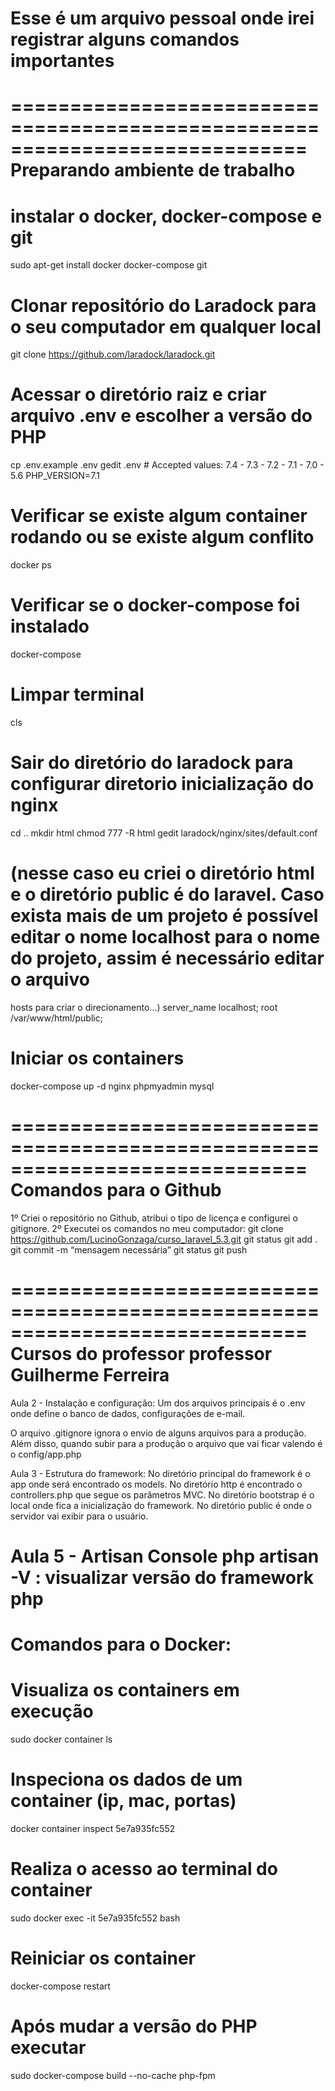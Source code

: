 # ###########################################################################
# Esse é um arquivo pessoal onde irei registrar alguns comandos importantes #
# ###########################################################################

=============================================================================
Preparando ambiente de trabalho
=============================================================================

# instalar o docker, docker-compose e git
sudo apt-get install docker docker-compose git

# Clonar repositório do Laradock para o seu computador em qualquer local
git clone https://github.com/laradock/laradock.git

# Acessar o diretório raiz e criar arquivo .env e escolher a versão do PHP
cp .env.example .env 
gedit .env
	# Accepted values: 7.4 - 7.3 - 7.2 - 7.1 - 7.0 - 5.6
	PHP_VERSION=7.1 

# Verificar se existe algum container rodando ou se existe algum conflito
docker ps

# Verificar se o docker-compose foi instalado
docker-compose

# Limpar terminal
cls

# Sair do diretório do laradock para configurar diretorio inicialização do nginx 
cd ..
mkdir html
chmod 777 -R html
gedit laradock/nginx/sites/default.conf
# (nesse caso eu criei o diretório html e o diretório public é do laravel. Caso  exista mais de um projeto é possível editar o nome localhost para o nome do projeto, assim é necessário editar o arquivo
hosts para criar o direcionamento...)
    server_name localhost; 
    root /var/www/html/public;

# Iniciar os containers
docker-compose up -d nginx phpmyadmin mysql

=============================================================================
Comandos para o Github
=============================================================================
1º Criei o repositório no Github, atribui o tipo de licença e configurei o gitignore.
2º Executei os comandos no meu computador:
	git clone https://github.com/LucinoGonzaga/curso_laravel_5.3.git
	git status
	git add .
	git commit -m “mensagem necessária”
	git status
	git push

=============================================================================
Cursos do professor professor Guilherme Ferreira
=============================================================================
Aula 2 - Instalação e configuração:
Um dos arquivos principais é o .env onde define o banco de dados, configurações de e-mail.

O arquivo .gitignore ignora o envio de alguns arquivos para a produção.
Além disso, quando subir para a produção o arquivo que vai ficar valendo é o config/app.php

Aula 3 - Estrutura do framework:
No diretório principal do framework é o app onde será encontrado os models.
No diretório http é encontrado o controllers.php que segue os parâmetros MVC.
No diretório bootstrap é o local onde fica a inicialização do framework.
No diretório public é onde o servidor vai exibir para o usuário.
	
Aula 5 - Artisan Console
php artisan -V 		:	 visualizar versão do framework php
=============================================================================
Comandos para o Docker:
=============================================================================
# Visualiza os containers em execução
sudo docker container ls

# Inspeciona os dados de um container (ip, mac, portas)
docker container inspect 5e7a935fc552

# Realiza o acesso ao terminal do container
sudo docker exec -it 5e7a935fc552 bash

# Reiniciar os container
docker-compose restart

# Após mudar a versão do PHP executar
sudo docker-compose build --no-cache php-fpm
